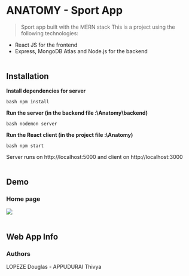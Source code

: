 # ANATOMY - Sport App

> Sport app built with the MERN stack
This is a project using the following technologies:
- React JS for the frontend
- Express, MongoDB Atlas and Node.js for the backend
<br><br>
## Installation

**Install dependencies for server**
```
bash npm install
```
**Run the server (in the backend file :\Anatomy\backend)**
```
bash nodemon server
```
**Run the React client (in the project file :\Anatomy)**
```
bash npm start
```
Server runs on http://localhost:5000 and client on http://localhost:3000
<br><br>
## Demo
### Home page
<img id="screenshot" src="/src/components/Pages/Sport/anatomy.gif">
<br><br>

## Web App Info

### Authors

LOPEZE Douglas - APPUDURAI Thivya
